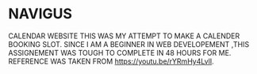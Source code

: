 # NAVIGUS
CALENDAR WEBSITE
THIS WAS MY ATTEMPT TO MAKE A CALENDER BOOKING SLOT. SINCE I AM A BEGINNER IN WEB DEVELOPEMENT ,THIS ASSIGNEMENT WAS TOUGH TO COMPLETE IN 48 HOURS FOR ME. REFERENCE WAS TAKEN FROM https://youtu.be/rYRmHy4LvlI. 
